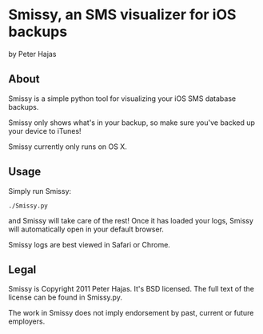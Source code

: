 Smissy, an SMS visualizer for iOS backups
=========================================

by Peter Hajas

About
-----

Smissy is a simple python tool for visualizing your iOS SMS database backups.

Smissy only shows what's in your backup, so make sure you've backed up your
device to iTunes!

Smissy currently only runs on OS X.

Usage
-----

Simply run Smissy:

`./Smissy.py`

and Smissy will take care of the rest! Once it has loaded your logs, Smissy
will automatically open in your default browser.

Smissy logs are best viewed in Safari or Chrome.

Legal
-----

Smissy is Copyright 2011 Peter Hajas. It's BSD licensed. The full text of the
license can be found in Smissy.py.

The work in Smissy does not imply endorsement by past, current or future
employers.

